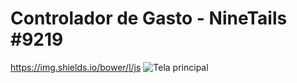 # Controlador de Gasto - NineTails #9219
https://img.shields.io/bower/l/js
![Tela principal](https://user-images.githubusercontent.com/89161614/220243368-809013d1-9769-4f5d-a055-bf24b355bd54.png)
